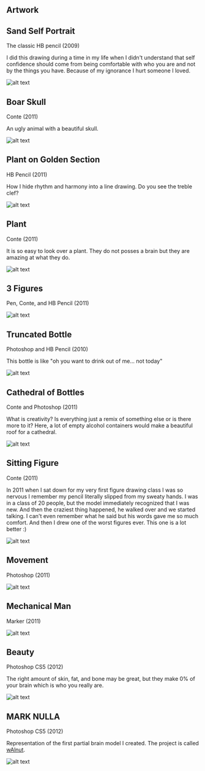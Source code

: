 ## Artwork

## Sand Self Portrait

The classic HB pencil (2009)

I did this drawing during a time in my life when I didn't understand that self confidence should come
from being comfortable with who you are and not by the things you have. Because of my ignorance I hurt someone I loved.

![alt text](https://raw.githubusercontent.com/quinnliu/CV/master/portfolio/artwork/sand_self_portrait.png)

## Boar Skull

Conte (2011)

An ugly animal with a beautiful skull.

![alt text](https://raw.githubusercontent.com/quinnliu/CV/master/portfolio/artwork/boar_skulls.png)

## Plant on Golden Section

HB Pencil (2011)

How I hide rhythm and harmony into a line drawing. Do you see the 
treble clef?

![alt text](https://raw.githubusercontent.com/quinnliu/CV/master/portfolio/artwork/plant_on_golden_section.jpg)

## Plant

Conte (2011)

It is so easy to look over a plant. They do not posses a brain but 
they are amazing at what they do.

![alt text](https://raw.githubusercontent.com/quinnliu/CV/master/portfolio/artwork/plant.png)

## 3 Figures

Pen, Conte, and HB Pencil (2011)

![alt text](https://raw.githubusercontent.com/quinnliu/CV/master/portfolio/artwork/3_figures.png)

## Truncated Bottle

Photoshop and HB Pencil (2010)

This bottle is like "oh you want to drink out of me... not today"

![alt text](https://raw.githubusercontent.com/quinnliu/CV/master/portfolio/artwork/truncated_bottle.jpg)

## Cathedral of Bottles

Conte and Photoshop (2011)

What is creativity? Is everything just a remix of something else or is
there more to it? Here, a lot of empty alcohol containers would make
a beautiful roof for a cathedral.

![alt text](https://raw.githubusercontent.com/quinnliu/CV/master/portfolio/artwork/cathedral_of_bottles.png)

## Sitting Figure

Conte (2011)

In 2011 when I sat down for my very first figure drawing class I was
so nervous I remember my pencil literally slipped from my sweaty 
hands. I was in a class of 20 people, but the model immediately 
recognized that I was new. And then the craziest thing happened,
he walked over and we started talking. I can't even remember what
he said but his words gave me so much comfort. And then I drew one
of the worst figures ever. This one is a lot better :)

![alt text](https://raw.githubusercontent.com/quinnliu/CV/master/portfolio/artwork/sitting_man.png)

## Movement

Photoshop (2011)

![alt text](https://raw.githubusercontent.com/quinnliu/CV/master/portfolio/artwork/movement.png)

## Mechanical Man

Marker (2011)

![alt text](https://raw.githubusercontent.com/quinnliu/CV/master/portfolio/artwork/mechanical_man.png)

## Beauty

Photoshop CS5 (2012)

The right amount of skin, fat, and bone may be great, but they make
0% of your brain which is who you really are.

![alt text](https://raw.githubusercontent.com/quinnliu/CV/master/portfolio/artwork/beauty.jpg)

## MARK NULLA

Photoshop CS5 (2012)

Representation of the first partial brain model I created. The project is called [wAlnut](https://github.com/WalnutiQ/wAlnut).

![alt text](https://raw.githubusercontent.com/quinnliu/CV/master/portfolio/artwork/mark_NULLA.jpg)
